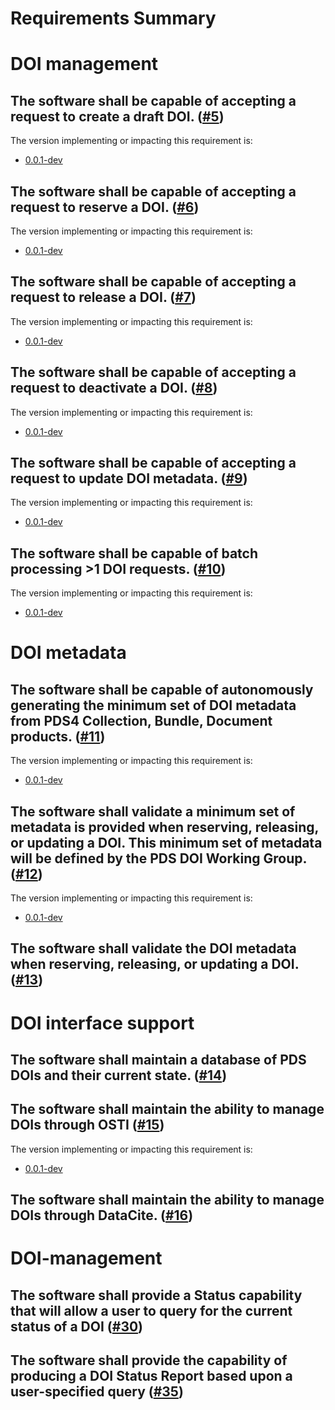 
Requirements Summary
====================

# DOI management

## The software shall be capable of accepting a request to create a draft DOI. ([#5](https://github.com/NASA-PDS/pds-doi-service/issues/5))


The version implementing or impacting this requirement is:

- [0.0.1-dev](https://github.com/NASA-PDS/pds-doi-service/releases/tag/0.0.1-dev)
## The software shall be capable of accepting a request to reserve a DOI. ([#6](https://github.com/NASA-PDS/pds-doi-service/issues/6))


The version implementing or impacting this requirement is:

- [0.0.1-dev](https://github.com/NASA-PDS/pds-doi-service/releases/tag/0.0.1-dev)
## The software shall be capable of accepting a request to release a DOI. ([#7](https://github.com/NASA-PDS/pds-doi-service/issues/7))


The version implementing or impacting this requirement is:

- [0.0.1-dev](https://github.com/NASA-PDS/pds-doi-service/releases/tag/0.0.1-dev)
## The software shall be capable of accepting a request to deactivate a DOI. ([#8](https://github.com/NASA-PDS/pds-doi-service/issues/8))


The version implementing or impacting this requirement is:

- [0.0.1-dev](https://github.com/NASA-PDS/pds-doi-service/releases/tag/0.0.1-dev)
## The software shall be capable of accepting a request to update DOI metadata. ([#9](https://github.com/NASA-PDS/pds-doi-service/issues/9))


The version implementing or impacting this requirement is:

- [0.0.1-dev](https://github.com/NASA-PDS/pds-doi-service/releases/tag/0.0.1-dev)
## The software shall be capable of batch processing >1 DOI requests.	 ([#10](https://github.com/NASA-PDS/pds-doi-service/issues/10))


The version implementing or impacting this requirement is:

- [0.0.1-dev](https://github.com/NASA-PDS/pds-doi-service/releases/tag/0.0.1-dev)
# DOI metadata

## The software shall be capable of autonomously generating the minimum set of DOI metadata from PDS4 Collection, Bundle, Document products. ([#11](https://github.com/NASA-PDS/pds-doi-service/issues/11))


The version implementing or impacting this requirement is:

- [0.0.1-dev](https://github.com/NASA-PDS/pds-doi-service/releases/tag/0.0.1-dev)
## The software shall validate a minimum set of metadata is provided when reserving, releasing, or updating a DOI. This minimum set of metadata will be defined by the PDS DOI Working Group. ([#12](https://github.com/NASA-PDS/pds-doi-service/issues/12))


The version implementing or impacting this requirement is:

- [0.0.1-dev](https://github.com/NASA-PDS/pds-doi-service/releases/tag/0.0.1-dev)
## The software shall validate the DOI metadata when reserving, releasing, or updating a DOI. ([#13](https://github.com/NASA-PDS/pds-doi-service/issues/13))



#  DOI interface support

## The software shall maintain a database of PDS DOIs and their current state. ([#14](https://github.com/NASA-PDS/pds-doi-service/issues/14))



## The software shall maintain the ability to manage DOIs through OSTI ([#15](https://github.com/NASA-PDS/pds-doi-service/issues/15))


The version implementing or impacting this requirement is:

- [0.0.1-dev](https://github.com/NASA-PDS/pds-doi-service/releases/tag/0.0.1-dev)
## The software shall maintain the ability to manage DOIs through DataCite. ([#16](https://github.com/NASA-PDS/pds-doi-service/issues/16))



# DOI-management

## The software shall provide a Status capability that will allow a user to query for the current status of a DOI ([#30](https://github.com/NASA-PDS/pds-doi-service/issues/30))



## The software shall provide the capability of producing a DOI Status Report based upon a user-specified query ([#35](https://github.com/NASA-PDS/pds-doi-service/issues/35))


